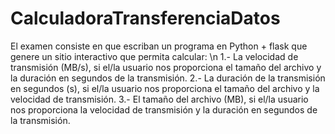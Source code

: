 # CalculadoraTransferenciaDatos
El examen consiste en que escriban un programa en Python + flask que genere un sitio interactivo que permita calcular:   \n
1.- La velocidad de transmisión (MB/s), si el/la usuario nos proporciona el tamaño del archivo y la duración en segundos de la transmisión.
2.- La duración de la transmisión en segundos (s), si el/la usuario nos proporciona el tamaño del archivo y la velocidad de transmisión.
3.- El tamaño del archivo (MB), si el/la usuario nos proporciona la velocidad de transmisión y la duración en segundos de la transmisión.
